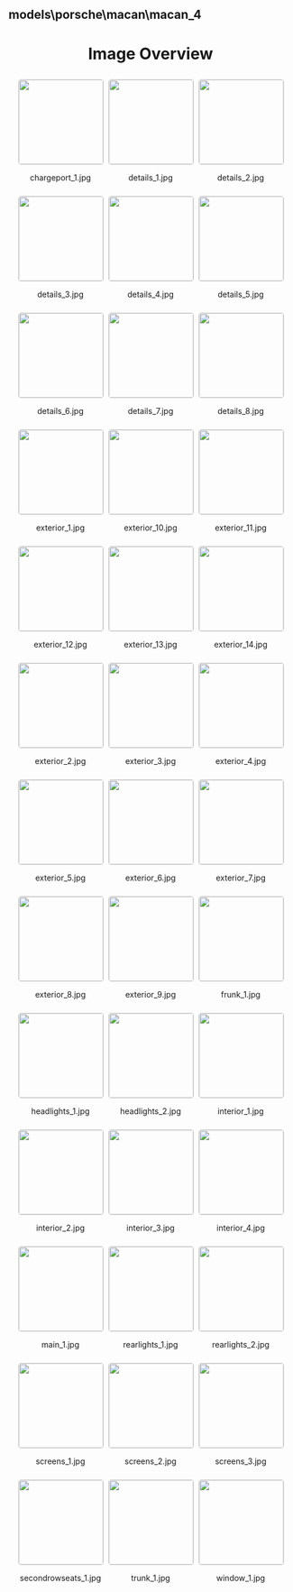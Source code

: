 ## models\porsche\macan\macan_4
<style>
    .image-gallery {
        display: flex;
        flex-wrap: wrap;
        gap: 10px;
        justify-content: center;
        padding: 10px;
    }
    .image-gallery img {
        width: 150px;
        height: auto;
        border: 1px solid #ddd;
        border-radius: 5px;
    }
    .image-gallery div {
        flex: 1 1 calc(33.333% - 20px); /* Three images per row on large screens */
        max-width: 150px;
        text-align: center;
    }
    @media (max-width: 768px) {
        .image-gallery div {
            flex: 1 1 calc(50% - 20px); /* Two images per row on medium screens */
        }
    }
    @media (max-width: 480px) {
        .image-gallery div {
            flex: 1 1 100%; /* One image per row on small screens */
        }
    }
</style>
<h1 style ="text-align: center;"> Image Overview </h1> <div class="image-gallery">
<div>
<img src="https://media.evkx.net/multimedia/models/porsche/macan/macan_4/chargeport_1_st.jpg">
<p>chargeport_1.jpg</p>
</div>
<div>
<img src="https://media.evkx.net/multimedia/models/porsche/macan/macan_4/details_1_st.jpg">
<p>details_1.jpg</p>
</div>
<div>
<img src="https://media.evkx.net/multimedia/models/porsche/macan/macan_4/details_2_st.jpg">
<p>details_2.jpg</p>
</div>
<div>
<img src="https://media.evkx.net/multimedia/models/porsche/macan/macan_4/details_3_st.jpg">
<p>details_3.jpg</p>
</div>
<div>
<img src="https://media.evkx.net/multimedia/models/porsche/macan/macan_4/details_4_st.jpg">
<p>details_4.jpg</p>
</div>
<div>
<img src="https://media.evkx.net/multimedia/models/porsche/macan/macan_4/details_5_st.jpg">
<p>details_5.jpg</p>
</div>
<div>
<img src="https://media.evkx.net/multimedia/models/porsche/macan/macan_4/details_6_st.jpg">
<p>details_6.jpg</p>
</div>
<div>
<img src="https://media.evkx.net/multimedia/models/porsche/macan/macan_4/details_7_st.jpg">
<p>details_7.jpg</p>
</div>
<div>
<img src="https://media.evkx.net/multimedia/models/porsche/macan/macan_4/details_8_st.jpg">
<p>details_8.jpg</p>
</div>
<div>
<img src="https://media.evkx.net/multimedia/models/porsche/macan/macan_4/exterior_1_st.jpg">
<p>exterior_1.jpg</p>
</div>
<div>
<img src="https://media.evkx.net/multimedia/models/porsche/macan/macan_4/exterior_10_st.jpg">
<p>exterior_10.jpg</p>
</div>
<div>
<img src="https://media.evkx.net/multimedia/models/porsche/macan/macan_4/exterior_11_st.jpg">
<p>exterior_11.jpg</p>
</div>
<div>
<img src="https://media.evkx.net/multimedia/models/porsche/macan/macan_4/exterior_12_st.jpg">
<p>exterior_12.jpg</p>
</div>
<div>
<img src="https://media.evkx.net/multimedia/models/porsche/macan/macan_4/exterior_13_st.jpg">
<p>exterior_13.jpg</p>
</div>
<div>
<img src="https://media.evkx.net/multimedia/models/porsche/macan/macan_4/exterior_14_st.jpg">
<p>exterior_14.jpg</p>
</div>
<div>
<img src="https://media.evkx.net/multimedia/models/porsche/macan/macan_4/exterior_2_st.jpg">
<p>exterior_2.jpg</p>
</div>
<div>
<img src="https://media.evkx.net/multimedia/models/porsche/macan/macan_4/exterior_3_st.jpg">
<p>exterior_3.jpg</p>
</div>
<div>
<img src="https://media.evkx.net/multimedia/models/porsche/macan/macan_4/exterior_4_st.jpg">
<p>exterior_4.jpg</p>
</div>
<div>
<img src="https://media.evkx.net/multimedia/models/porsche/macan/macan_4/exterior_5_st.jpg">
<p>exterior_5.jpg</p>
</div>
<div>
<img src="https://media.evkx.net/multimedia/models/porsche/macan/macan_4/exterior_6_st.jpg">
<p>exterior_6.jpg</p>
</div>
<div>
<img src="https://media.evkx.net/multimedia/models/porsche/macan/macan_4/exterior_7_st.jpg">
<p>exterior_7.jpg</p>
</div>
<div>
<img src="https://media.evkx.net/multimedia/models/porsche/macan/macan_4/exterior_8_st.jpg">
<p>exterior_8.jpg</p>
</div>
<div>
<img src="https://media.evkx.net/multimedia/models/porsche/macan/macan_4/exterior_9_st.jpg">
<p>exterior_9.jpg</p>
</div>
<div>
<img src="https://media.evkx.net/multimedia/models/porsche/macan/macan_4/frunk_1_st.jpg">
<p>frunk_1.jpg</p>
</div>
<div>
<img src="https://media.evkx.net/multimedia/models/porsche/macan/macan_4/headlights_1_st.jpg">
<p>headlights_1.jpg</p>
</div>
<div>
<img src="https://media.evkx.net/multimedia/models/porsche/macan/macan_4/headlights_2_st.jpg">
<p>headlights_2.jpg</p>
</div>
<div>
<img src="https://media.evkx.net/multimedia/models/porsche/macan/macan_4/interior_1_st.jpg">
<p>interior_1.jpg</p>
</div>
<div>
<img src="https://media.evkx.net/multimedia/models/porsche/macan/macan_4/interior_2_st.jpg">
<p>interior_2.jpg</p>
</div>
<div>
<img src="https://media.evkx.net/multimedia/models/porsche/macan/macan_4/interior_3_st.jpg">
<p>interior_3.jpg</p>
</div>
<div>
<img src="https://media.evkx.net/multimedia/models/porsche/macan/macan_4/interior_4_st.jpg">
<p>interior_4.jpg</p>
</div>
<div>
<img src="https://media.evkx.net/multimedia/models/porsche/macan/macan_4/main_1_st.jpg">
<p>main_1.jpg</p>
</div>
<div>
<img src="https://media.evkx.net/multimedia/models/porsche/macan/macan_4/rearlights_1_st.jpg">
<p>rearlights_1.jpg</p>
</div>
<div>
<img src="https://media.evkx.net/multimedia/models/porsche/macan/macan_4/rearlights_2_st.jpg">
<p>rearlights_2.jpg</p>
</div>
<div>
<img src="https://media.evkx.net/multimedia/models/porsche/macan/macan_4/screens_1_st.jpg">
<p>screens_1.jpg</p>
</div>
<div>
<img src="https://media.evkx.net/multimedia/models/porsche/macan/macan_4/screens_2_st.jpg">
<p>screens_2.jpg</p>
</div>
<div>
<img src="https://media.evkx.net/multimedia/models/porsche/macan/macan_4/screens_3_st.jpg">
<p>screens_3.jpg</p>
</div>
<div>
<img src="https://media.evkx.net/multimedia/models/porsche/macan/macan_4/secondrowseats_1_st.jpg">
<p>secondrowseats_1.jpg</p>
</div>
<div>
<img src="https://media.evkx.net/multimedia/models/porsche/macan/macan_4/trunk_1_st.jpg">
<p>trunk_1.jpg</p>
</div>
<div>
<img src="https://media.evkx.net/multimedia/models/porsche/macan/macan_4/window_1_st.jpg">
<p>window_1.jpg</p>
</div>
</div>
